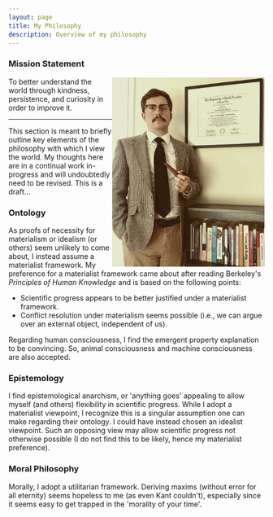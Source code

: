 ```yaml
---
layout: page
title: My Philosophy
description: Overview of my philosophy
---
```



### Mission Statement

<img align="right" src="../assets/images/paul_philosopher.jpg" alt="A photo meant to be humorous. Please do not take as self-serious" width="300">

To better understand the world through kindness, persistence, and curiosity in order to improve it.

------------------

This section is meant to briefly outline key elements of the philosophy with which I view the world. My thoughts here 
are in a continual work in-progress and will undoubtedly need to be revised. This is a draft...

### Ontology

As proofs of necessity for materialism or idealism (or others) seem unlikely to come about, I instead assume a 
materialist framework. My preference for a materialist framework came about after reading Berkeley's *Principles of 
Human Knowledge* and is based on the following points:

- Scientific progress appears to be better justified under a materialist framework.
- Conflict resolution under materialism seems possible (i.e., we can argue over an external object, independent of us).

Regarding human consciousness, I find the emergent property explanation to be convincing. So, animal consciousness and 
machine consciousness are also accepted.

### Epistemology

I find epistemological anarchism, or 'anything goes' appealing to allow myself (and others) flexibility in scientific 
progress. While I adopt a materialist viewpoint, I recognize this is a singular assumption one can make regarding their 
ontology. I could have instead chosen an idealist viewpoint. Such an opposing view may allow scientific progress not 
otherwise possible (I do not find this to be likely, hence my materialist preference). 

### Moral Philosophy

Morally, I adopt a utilitarian framework. Deriving maxims (without error for all eternity) seems hopeless to me (as 
even Kant couldn't), especially since it seems easy to get trapped in the 'morality of your time'.
